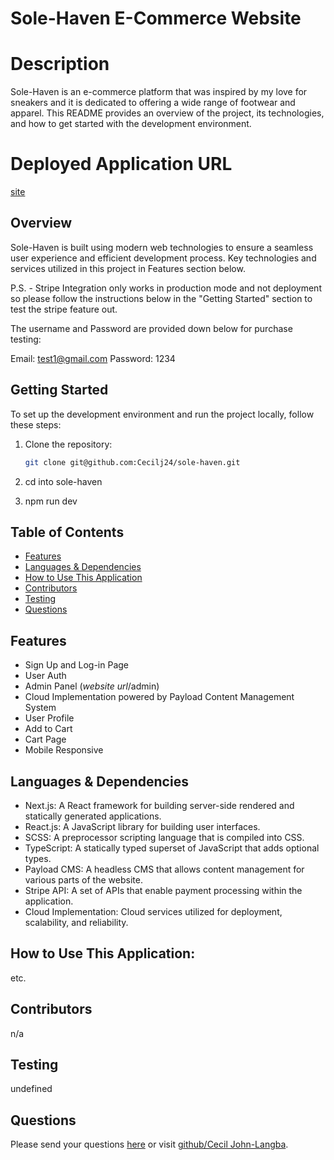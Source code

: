 # Sole-Haven E-Commerce Website

# Description
Sole-Haven is an e-commerce platform that was inspired by my love for sneakers and it is dedicated to offering a wide range of footwear and apparel. This README provides an overview of the project, its technologies, and how to get started with the development environment.

# Deployed Application URL
[site](https://sole-haven.payloadcms.app/)

## Overview

Sole-Haven is built using modern web technologies to ensure a seamless user experience and efficient development process. Key technologies and services utilized in this project in Features section below.

P.S. - Stripe Integration only works in production mode and not deployment so please follow the instructions below  in the "Getting Started" section to test the stripe feature out.

The username and Password are provided down below for purchase testing:

Email: test1@gmail.com
Password: 1234




## Getting Started

To set up the development environment and run the project locally, follow these steps:

1. Clone the repository:

   ```bash
   git clone git@github.com:Cecilj24/sole-haven.git

2. cd into sole-haven

3. npm run dev



## Table of Contents
* [Features](#features)
* [Languages & Dependencies](#languagesanddependencies)
* [How to Use This Application](#HowtoUseThisApplication)
* [Contributors](#contributors)
* [Testing](#testing)
* [Questions](#questions)

## Features
- Sign Up and Log-in Page
- User Auth
- Admin Panel (*website url*/admin)
- Cloud Implementation powered by Payload Content Management System
- User Profile
- Add to Cart
- Cart Page
- Mobile Responsive
## Languages & Dependencies
- Next.js: A React framework for building server-side rendered and statically generated applications.
- React.js: A JavaScript library for building user interfaces.
- SCSS: A preprocessor scripting language that is compiled into CSS.
- TypeScript: A statically typed superset of JavaScript that adds optional types.
- Payload CMS: A headless CMS that allows content management for various parts of the website.
- Stripe API: A set of APIs that enable payment processing within the application.
- Cloud Implementation: Cloud services utilized for deployment, scalability, and reliability.
## How to Use This Application:
etc.
## Contributors
n/a
## Testing
undefined
## Questions
Please send your questions [here](clangba@yahoo.com) or visit [github/Cecil John-Langba](https://github.com/Cecilj24).
